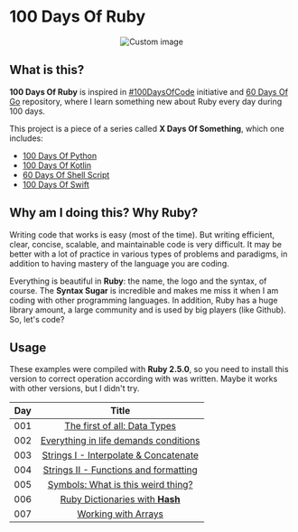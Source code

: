 # 100 Days Of Ruby

<p align="center">
  <img src="https://raw.github.com/marcosvbras/100-days-of-ruby/master/images/ruby.png" alt="Custom image"/>
</p>

## What is this?

**100 Days Of Ruby** is inspired in [#100DaysOfCode](https://medium.freecodecamp.org/join-the-100daysofcode-556ddb4579e4) initiative and [60 Days Of Go](https://github.com/cassiobotaro/60-days-of-go) repository, where I learn something new about Ruby every day during 100 days.

This project is a piece of a series called **X Days Of Something**, which one includes:
-   [100 Days Of Python](https://github.com/marcosvbras/100-days-of-python)
-   [100 Days Of Kotlin](https://github.com/marcosvbras/100-days-of-kotlin)
-   [60 Days Of Shell Script](https://github.com/marcosvbras/60-days-of-shell-script)
-   [100 Days Of Swift](https://github.com/marcosvbras/100-days-of-swift)

## Why am I doing this? Why Ruby?

Writing code that works is easy (most of the time). But writing efficient, clear, concise, scalable, and maintainable code is very difficult. It may be better with a lot of practice in various types of problems and paradigms, in addition to having mastery of the language you are coding.

Everything is beautiful in **Ruby**: the name, the logo and the syntax, of course. The **Syntax Sugar** is incredible and makes me miss it when I am coding with other programming languages. In addition, Ruby has a huge library amount, a large community and is used by big players (like Github). So, let's code?

## Usage

These examples were compiled with **Ruby 2.5.0**, so you need to install this version to correct operation according with was written. Maybe it works with other versions, but I didn't try.

| Day | Title      |
| --- |:----------: |
| 001 | [The first of all: Data Types](day001/) |
| 002 | [Everything in life demands conditions](day002/) |
| 003 | [Strings I - Interpolate & Concatenate](day003/) |
| 004 | [Strings II - Functions and formatting](day004/) |
| 005 | [Symbols: What is this weird thing?](day005/) |
| 006 | [Ruby Dictionaries with **Hash**](day006/) |
| 007 | [Working with Arrays](day007/) |
